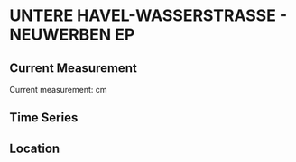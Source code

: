 # UNTERE HAVEL-WASSERSTRASSE - NEUWERBEN EP

## Current Measurement

Current measurement: <Value topic="rivers/pegel-online/UHW/NEUWERBEN-EP/measurementValue"/> cm

## Time Series

<TimeSeries topic="rivers/pegel-online/UHW/NEUWERBEN-EP/measurementValue" period="week" />

## Location

<WorldMap>
  <Marker lat="52.87735688189676" lon="12.008008464982804" labelTopic="rivers/pegel-online/UHW/NEUWERBEN-EP/measurementValue" />
</WorldMap>
